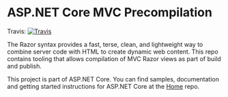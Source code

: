 ASP.NET Core MVC Precompilation
===

Travis:   [![Travis](https://travis-ci.org/aspnet/MvcPrecompilation.svg?branch=dev)](https://travis-ci.org/aspnet/mvcprecompilation)

The Razor syntax provides a fast, terse, clean, and lightweight way to combine server code with HTML to create dynamic web content. This repo contains tooling that allows compilation of MVC Razor views as part of build and publish.

This project is part of ASP.NET Core. You can find samples, documentation and getting started instructions for ASP.NET Core at the [Home](https://github.com/aspnet/home) repo.
